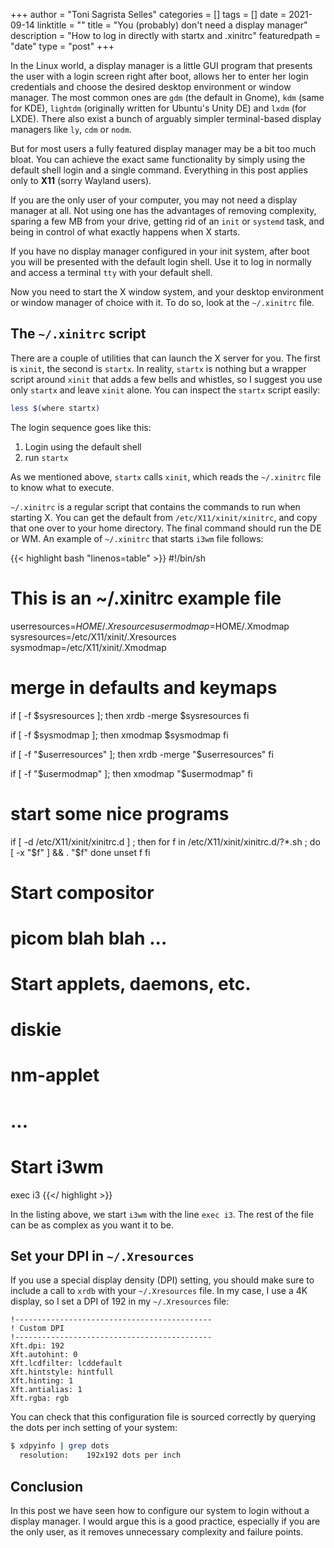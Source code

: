 +++
author = "Toni Sagrista Selles"
categories = []
tags = []
date = 2021-09-14
linktitle = ""
title = "You (probably) don't need a display manager"
description = "How to log in directly with startx and .xinitrc"
featuredpath = "date"
type = "post"
+++

In the Linux world, a display manager is a little GUI program that presents the user with a login screen right after boot, allows her to enter her login credentials and choose the desired desktop environment or window manager. The most common ones are `gdm` (the default in Gnome), `kdm` (same for KDE), `lightdm` (originally written for Ubuntu's Unity DE) and `lxdm` (for LXDE). There also exist a bunch of arguably simpler terminal-based display managers like `ly`, `cdm` or `nodm`.

But for most users a fully featured display manager may be a bit too much bloat. You can achieve the exact same functionality by simply using the default shell login and a single command. Everything in this post applies only to **X11** (sorry Wayland users).

<!--more-->

If you are the only user of your computer, you may not need a display manager at all. Not using one has the advantages of removing complexity, sparing a few MB from your drive, getting rid of an `init` or `systemd` task, and being in control of what exactly happens when X starts.

If you have no display manager configured in your init system, after boot you will be presented with the default login shell. Use it to log in normally and access a terminal `tty` with your default shell.

Now you need to start the X window system, and your desktop environment or window manager of choice with it. To do so, look at the `~/.xinitrc` file.

## The `~/.xinitrc` script

There are a couple of utilities that can launch the X server for you. The first is `xinit`, the second is `startx`. In reality, `startx` is nothing but a wrapper script around `xinit` that adds a few bells and whistles, so I suggest you use only `startx` and leave `xinit` alone. You can inspect the `startx` script easily:

```bash
less $(where startx)
```

The login sequence goes like this:

1. Login using the default shell
2. run `startx`

As we mentioned above, `startx` calls `xinit`, which reads the `~/.xinitrc` file to know what to execute.

`~/.xinitrc` is a regular script that contains the commands to run when starting X. You can get the default from `/etc/X11/xinit/xinitrc`, and copy that one over to your home directory. The final command should run the DE or WM. An example of `~/.xinitrc` that starts `i3wm` file follows:


{{< highlight bash "linenos=table" >}}
#!/bin/sh

# This is an ~/.xinitrc example file

userresources=$HOME/.Xresources
usermodmap=$HOME/.Xmodmap
sysresources=/etc/X11/xinit/.Xresources
sysmodmap=/etc/X11/xinit/.Xmodmap

# merge in defaults and keymaps
if [ -f $sysresources ]; then
    xrdb -merge $sysresources
fi

if [ -f $sysmodmap ]; then
    xmodmap $sysmodmap
fi

if [ -f "$userresources" ]; then
    xrdb -merge "$userresources"
fi

if [ -f "$usermodmap" ]; then
    xmodmap "$usermodmap"
fi

# start some nice programs
if [ -d /etc/X11/xinit/xinitrc.d ] ; then
 for f in /etc/X11/xinit/xinitrc.d/?*.sh ; do
  [ -x "$f" ] && . "$f"
 done
 unset f
fi

# Start compositor
# picom blah blah ...

# Start applets, daemons, etc.
# diskie
# nm-applet
# ...

# Start i3wm
exec i3
{{</ highlight >}}

In the listing above, we start `i3wm` with the line `exec i3`. The rest of the file can be as complex as you want it to be.

## Set your DPI in `~/.Xresources`

If you use a special display density (DPI) setting, you should make sure to include a call to `xrdb` with your `~/.Xresources` file. In my case, I use a 4K display, so I set a DPI of 192 in my `~/.Xresources` file:

```
!--------------------------------------------
! Custom DPI
!--------------------------------------------
Xft.dpi: 192
Xft.autohint: 0
Xft.lcdfilter: lcddefault
Xft.hintstyle: hintfull
Xft.hinting: 1
Xft.antialias: 1
Xft.rgba: rgb
```

You can check that this configuration file is sourced correctly by querying the dots per inch setting of your system:

```bash
$ xdpyinfo | grep dots
  resolution:    192x192 dots per inch
```

## Conclusion

In this post we have seen how to configure our system to login without a display manager. I would argue this is a good practice, especially if you are the only user, as it removes unnecessary complexity and failure points.


